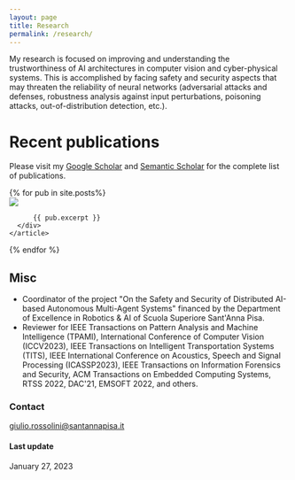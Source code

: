 ```yaml
---
layout: page
title: Research
permalink: /research/
---
```

My research is focused on improving and understanding the trustworthiness of AI architectures in computer vision and cyber-physical systems.
This is accomplished by facing safety and security aspects that may threaten the reliability of neural networks (adversarial attacks and defenses, robustness analysis against input perturbations, poisoning attacks, out-of-distribution detection, etc.).


# Recent publications
Please visit my [Google Scholar](https://scholar.google.com/citations?user=1NwO40wAAAAJ&hl=it) and [Semantic Scholar](https://www.semanticscholar.org/author/Giulio-Rossolini/2047404065) for the complete list of publications. 
<div class="posts">
  {% for pub in site.posts%}
    <article class="post">
      <div class="entry">
          <img src="{{ site.baseurl }}/images/publications/{{pub.imgName}}">

          {{ pub.excerpt }}
      </div>
    </article>  
  {% endfor %}
</div>

# Misc
* Coordinator of the project "On the Safety and Security of Distributed AI-based Autonomous Multi-Agent Systems" financed by the Department of Excellence in Robotics & AI of Scuola Superiore Sant'Anna Pisa. 
* Reviewer for IEEE Transactions on Pattern Analysis and Machine Intelligence (TPAMI), International Conference of Computer Vision (ICCV2023), IEEE Transactions on Intelligent Transportation Systems (TITS), IEEE International Conference on Acoustics, Speech and Signal Processing (ICASSP2023), IEEE Transactions on Information Forensics and Security, ACM Transactions on Embedded Computing Systems, RTSS 2022, DAC'21, EMSOFT 2022, and others.  

### Contact
[giulio.rossolini@santannapisa.it](mailto:giulio.rossolini@santannapisa.it)

#### Last update
January 27, 2023